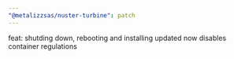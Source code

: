 ```yaml
---
"@metalizzsas/nuster-turbine": patch
---
```


feat: shutding down, rebooting and installing updated now disables container regulations
